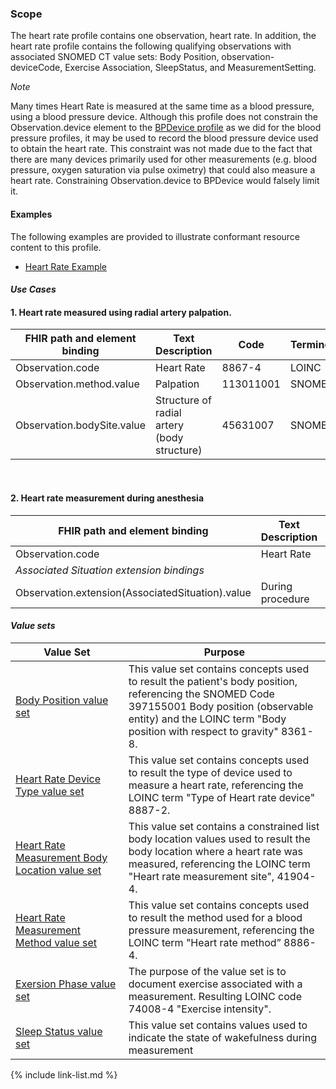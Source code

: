 ﻿### Scope

The heart rate profile contains one observation, heart rate. In addition, the heart rate profile contains the following qualifying observations with associated SNOMED CT value sets: Body Position, observation-deviceCode, Exercise Association, SleepStatus, and MeasurementSetting.

*Note*

Many times Heart Rate is measured at the same time as a blood pressure, using a blood pressure device.  Although this profile does not constrain the Observation.device element to the [BPDevice profile](StructureDefinition-bp-device.html) as we did for the blood pressure profiles, it may be used to record the blood pressure device used to obtain the heart rate.  This constraint was not made due to the fact that there are many devices primarily used for other measurements (e.g. blood pressure, oxygen saturation via pulse oximetry) that could also measure a heart rate.  Constraining Observation.device to BPDevice would falsely limit it.

#### Examples

The following examples are provided to illustrate conformant resource content to this profile.

- [Heart Rate Example](Observation-heartRate-example.html)

#### *Use Cases*

<div>
	<h4>1.	Heart rate measured using radial artery palpation.</h4>
	<table class="grid">
		<thead>
			<tr>
			  <th width="20%">FHIR path and element binding</th>
			  <th width="40%">Text Description</th>
			  <th width="20%">Code</th>
			  <th width="20%">Terminology</th>
			</tr>
		</thead>
		<tbody>
			<tr>
			  <td>Observation.code</td>
			  <td>Heart Rate</td>
			  <td>8867-4</td>
			  <td>LOINC</td>
			</tr>
			<tr>
			  <td>Observation.method.value</td>
			  <td>Palpation</td>
			  <td>113011001</td>
			  <td>SNOMED CT</td>
			</tr>
			<tr>
			  <td>Observation.bodySite.value</td>
			  <td>Structure of radial artery (body structure)</td>
			  <td>45631007</td>
			  <td>SNOMED CT</td>
			</tr>
		</tbody>
	</table>
	<br>
	<h4>2.  Heart rate measurement during anesthesia</h4>
	<table class="grid">
		<thead>
			<tr>
			  <th width="20%">FHIR path and element binding</th>
			  <th width="40%">Text Description</th>
			  <th width="20%">Code</th>
			  <th width="20%">Terminology</th>
			</tr>
		</thead>
		<tbody>
			<tr>
			  <td>Observation.code</td>
			  <td>Heart Rate</td>
			  <td>8867-4</td>
			  <td>LOINC</td>
			</tr>
			<tr>
			  <td colspan="4"><i>Associated Situation extension bindings</i></td>
			</tr>
			<tr>
			  <td>Observation.extension(AssociatedSituation).value</td>
			  <td>During procedure</td>
			  <td>307154001</td>
			  <td>SNOMED CT</td>
			</tr>
		</tbody>
	</table>
</div>

#### *Value sets*

<div>
	<table class="grid">
		<thead>
			<tr>
			  <th width="20%">Value Set</th>
			  <th width="40%">Purpose</th>
			</tr>
		</thead>
		<tbody>
			<tr>
			  <td><a href="ValueSet-bodyPositionVS.html">Body Position value set</a></td>
			  <td>This value set contains concepts used to result the patient's body position, referencing the SNOMED Code 397155001 Body position (observable entity) and the LOINC term "Body position with respect to gravity" 8361-8.</td>
			</tr> 
			<tr>
			  <td><a href="ValueSet-heartRateMeasDeviceVS.html">Heart Rate Device Type value set</a></td>
			  <td>This value set contains concepts used to result the type of device used to measure a heart rate, referencing the LOINC term "Type of Heart rate device" 8887-2.</td>
			</tr>
			<tr>
			  <td><a href="ValueSet-heartRateMeasBodyLocationPrecoordVS.html">Heart Rate Measurement Body Location value set</a></td>
			  <td>This value set contains a constrained list body location values used to result the body location where a heart rate was measured, referencing the LOINC term "Heart rate measurement site", 41904-4.</td>
			</tr>
			<tr>
			  <td><a href="ValueSet-heartRateMeasMethodVS.html">Heart Rate Measurement Method value set</a></td>
			  <td>This value set contains concepts used to result the method used for a blood pressure measurement, referencing the LOINC term "Heart rate method” 8886-4.</td>
			</tr>
			<tr>
			  <td><a href="ValueSet-exertionPhaseVS.html">Exersion Phase value set</a></td>
			  <td>The purpose of the value set is to document exercise associated with a measurement. Resulting LOINC code 74008-4 "Exercise intensity".</td>
			</tr>
			<tr>
			  <td><a href="ValueSet-sleepStatusVS.html">Sleep Status value set</a></td>
			  <td>This value set contains values used to indicate the state of wakefulness during measurement</td>
			</tr>
		</tbody>
	</table>
</div>


{% include link-list.md %}
